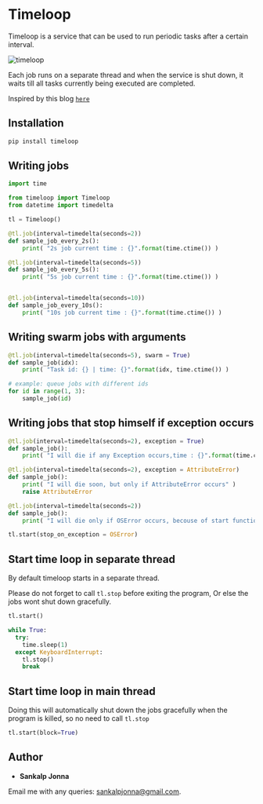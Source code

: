 # Timeloop
Timeloop is a service that can be used to run periodic tasks after a certain interval.

![timeloop](http://66.42.57.109/timeloop.jpg)

Each job runs on a separate thread and when the service is shut down, it waits till all tasks currently being executed are completed.

Inspired by this blog [`here`](https://www.g-loaded.eu/2016/11/24/how-to-terminate-running-python-threads-using-signals/)

## Installation
```sh
pip install timeloop
```

## Writing jobs
```python
import time

from timeloop import Timeloop
from datetime import timedelta

tl = Timeloop()

@tl.job(interval=timedelta(seconds=2))
def sample_job_every_2s():
    print( "2s job current time : {}".format(time.ctime()) )

@tl.job(interval=timedelta(seconds=5))
def sample_job_every_5s():
    print( "5s job current time : {}".format(time.ctime()) )


@tl.job(interval=timedelta(seconds=10))
def sample_job_every_10s():
    print( "10s job current time : {}".format(time.ctime()) )
```

## Writing swarm jobs with arguments
```python
@tl.job(interval=timedelta(seconds=5), swarm = True)
def sample_job(idx):
    print( "Task id: {} | time: {}".format(idx, time.ctime()) )

# example: queue jobs with different ids
for id in range(1, 3):
	sample_job(id)
```

## Writing jobs that stop himself if exception occurs
```python
@tl.job(interval=timedelta(seconds=2), exception = True)
def sample_job():
    print( "I will die if any Exception occurs,time : {}".format(time.ctime()) )

@tl.job(interval=timedelta(seconds=2), exception = AttributeError)
def sample_job():
    print( "I will die soon, but only if AttributeError occurs" )
    raise AttributeError

@tl.job(interval=timedelta(seconds=2))
def sample_job():
    print( "I will die only if OSError occurs, becouse of start function" )

tl.start(stop_on_exception = OSError)
```

## Start time loop in separate thread
By default timeloop starts in a separate thread.

Please do not forget to call ```tl.stop``` before exiting the program, Or else the jobs wont shut down gracefully.

```python
tl.start()

while True:
  try:
    time.sleep(1)
  except KeyboardInterrupt:
    tl.stop()
    break
```

## Start time loop in main thread
Doing this will automatically shut down the jobs gracefully when the program is killed, so no need to  call ```tl.stop```
```python
tl.start(block=True)
```

## Author
* **Sankalp Jonna**

Email me with any queries: [sankalpjonna@gmail.com](sankalpjonna@gmail.com).
